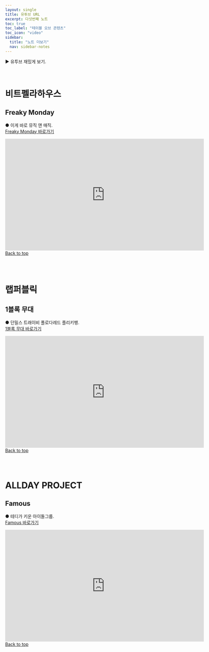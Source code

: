 ```yaml
---
layout: single
title: 유투브 URL
excerpt: 다섯번째 노트
toc: true
toc_label: "테이블 오브 콘텐츠"
toc_icon: "video"
sidebar:
  title: "노트 더보기"
  nav: sidebar-notes
---
```


▶️ 유투브 재밌게 보기.
<br><br><br>
# 비트펠라하우스
## Freaky Monday
● 이게 바로 뮤직 앤 매직.<br><a href="https://youtu.be/f8NifgGccRs?si=wWXkpXkAupWb-Xrz" class="btn btn--info">Freaky Monday 바로가기</a>
<br>
<iframe width="640" height="360" src="https://www.youtube-nocookie.com/embed/-PVofD2A9t8?controls=0" frameborder="0" allowfullscreen></iframe>
<br>
<a href="#" class="btn btn--success">Back to top</a>
<br>

<br><br>
# 랩퍼블릭
## 1블록 무대
● 던밀스 트래이비 폴로다레드 플리키뱅.<br><a href="https://youtu.be/f8NifgGccRs?si=wWXkpXkAupWb-Xrz" class="btn btn--info">1블록 무대 바로가기</a>
<br>
<iframe width="640" height="360" src="https://www.youtube.com/embed/HdIqeyahHOk" frameborder="0" allowfullscreen></iframe>
<br>
<a href="#" class="btn btn--success">Back to top</a>
<br>

<br><br>
# ALLDAY PROJECT
## Famous
● 테디가 키운 아이돌그룹.<br><a href="https://youtu.be/VjvzYjU1mY0?si=FIzitVw28GdK_sSt" class="btn btn--info">Famous 바로가기</a>
<br>
<iframe width="640" height="360" src="https://www.youtube.com/embed/VjvzYjU1mY0" frameborder="0" allowfullscreen></iframe>
<br>
<a href="#" class="btn btn--success">Back to top</a>
<br>

